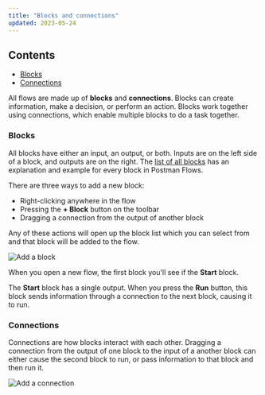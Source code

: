 ```yaml
---
title: "Blocks and connections"
updated: 2023-05-24
---
```


## Contents

* [Blocks](#blocks)
* [Connections](#connections)

All flows are made up of **blocks** and **connections**. Blocks can create information, make a decision, or perform an action. Blocks work together using connections, which enable multiple blocks to do a task together.

### Blocks

All blocks have either an input, an output, or both. Inputs are on the left side of a block, and outputs are on the right. The [list of all blocks](/docs/postman-flows/reference/blocks-list/) has an explanation and example for every block in Postman Flows.

There are three ways to add a new block:

* Right-clicking anywhere in the flow
* Pressing the **+ Block** button on the toolbar
* Dragging a connection from the output of another block

Any of these actions will open up the block list which you can select from and that block will be added to the flow.

![Add a block](https://assets.postman.com/postman-labs-docs/concepts/adding-a-block.gif)

When you open a new flow, the first block you'll see if the **Start** block.

The **Start** block has a single output. When you press the **Run** button, this block sends information through a connection to the next block, causing it to run.

### Connections

Connections are how blocks interact with each other. Dragging a connection from the output of one block to the input of a another block can either cause the second block to run, or pass information to that block and then run it.

![Add a connection](https://assets.postman.com/postman-labs-docs/concepts/adding-a-connection.gif)
